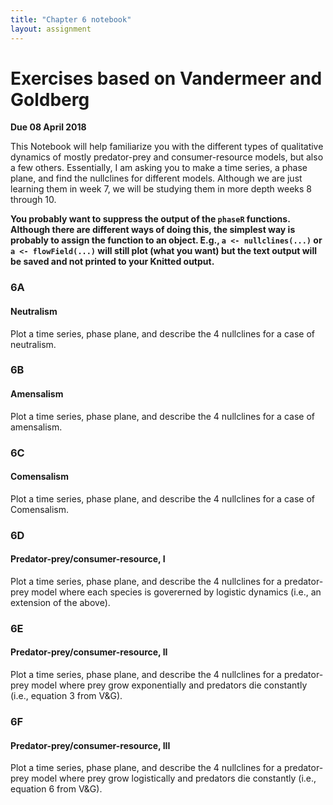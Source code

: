 ```yaml
---
title: "Chapter 6 notebook"
layout: assignment
---
```


# Exercises based on Vandermeer and Goldberg
**Due 08 April 2018**

This Notebook will help familiarize you with the different types of qualitative dynamics of mostly predator-prey and consumer-resource models, but also a few others. Essentially, I am asking you to make a time series, a phase plane, and find the nullclines for different models. Although we are just learning them in week 7, we will be studying them in more depth weeks 8 through 10.

**You probably want to suppress the output of the `phaseR` functions. Although there are different ways of doing this, the simplest way is probably to assign the function to an object. E.g., `a <- nullclines(...)` or `a <- flowField(...)` will still plot (what you want) but the text output will be saved and not printed to your Knitted output.**

### 6A
#### Neutralism
Plot a time series, phase plane, and describe the 4 nullclines for a case of neutralism.

### 6B
#### Amensalism
Plot a time series, phase plane, and describe the 4 nullclines for a case of amensalism.

### 6C
#### Comensalism
Plot a time series, phase plane, and describe the 4 nullclines for a case of Comensalism.

### 6D
#### Predator-prey/consumer-resource, I
Plot a time series, phase plane, and describe the 4 nullclines for a predator-prey model where each species is govererned by logistic dynamics (i.e., an extension of the above).

### 6E
#### Predator-prey/consumer-resource, II
Plot a time series, phase plane, and describe the 4 nullclines for a predator-prey model where prey grow exponentially and predators die constantly (i.e., equation 3 from V&G).

### 6F
#### Predator-prey/consumer-resource, III
Plot a time series, phase plane, and describe the 4 nullclines for a predator-prey model where prey grow logistically and predators die constantly (i.e., equation 6 from V&G).
